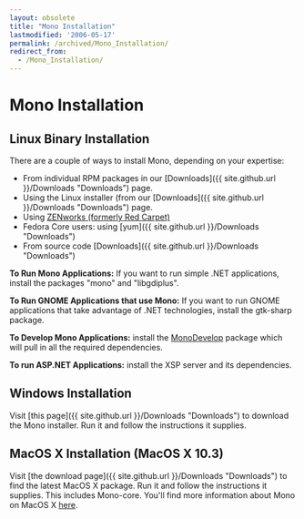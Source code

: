 ```yaml
---
layout: obsolete
title: "Mono Installation"
lastmodified: '2006-05-17'
permalink: /archived/Mono_Installation/
redirect_from:
  - /Mono_Installation/
---
```


Mono Installation
=================

Linux Binary Installation
-------------------------

There are a couple of ways to install Mono, depending on your expertise:

-   From individual RPM packages in our [Downloads]({{ site.github.url }}/Downloads "Downloads") page.
-   Using the Linux installer (from our [Downloads]({{ site.github.url }}/Downloads "Downloads") page.
-   Using [ZENworks (formerly Red Carpet)](ftp://ftp.novell.com/pub/ximian/redcarpet2)
-   Fedora Core users: using [yum]({{ site.github.url }}/Downloads "Downloads")
-   From source code [Downloads]({{ site.github.url }}/Downloads "Downloads")

**To Run Mono Applications:** If you want to run simple .NET applications, install the packages "mono" and "libgdiplus".

**To Run GNOME Applications that use Mono:** If you want to run GNOME applications that take advantage of .NET technologies, install the gtk-sharp package.

**To Develop Mono Applications:** install the [MonoDevelop](http://www.monodevelop.com) package which will pull in all the required dependencies.

**To run ASP.NET Applications:** install the XSP server and its dependencies.

Windows Installation
--------------------

Visit [this page]({{ site.github.url }}/Downloads "Downloads") to download the Mono installer. Run it and follow the instructions it supplies.

MacOS X Installation (MacOS X 10.3)
-----------------------------------

Visit [the download page]({{ site.github.url }}/Downloads "Downloads") to find the latest MacOS X package. Run it and follow the instructions it supplies. This includes Mono-core. You'll find more information about Mono on MacOS X [here](/index.php?title=Mono_on_Mac_OS_X&action=edit&redlink=1 "Mono on Mac OS X (page does not exist)").

